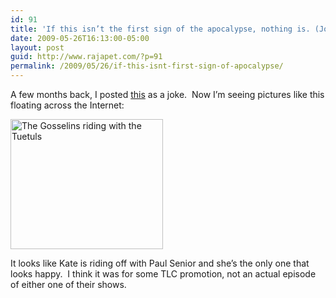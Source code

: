 ```yaml
---
id: 91
title: 'If this isn’t the first sign of the apocalypse, nothing is. (Jon &amp; Kate &amp; American Chopper)'
date: 2009-05-26T16:13:00-05:00
layout: post
guid: http://www.rajapet.com/?p=91
permalink: /2009/05/26/if-this-isnt-first-sign-of-apocalypse/
---
```

A few months back, I posted [this](http://anotherlab.rajapet.net/2009/02/on-this-episode-of-jon-and-kate-and.html "On this episode of “Jon and Kate and an American Chopper”…") as a joke.  Now I’m seeing pictures like this floating across the Internet:

[<img loading="lazy" title="The Gosselins riding with the Tuetuls" height="208" alt="The Gosselins riding with the Tuetuls" src="https://i2.wp.com/lh6.ggpht.com/_natoSxTaPFU/ShwVQ5liRjI/AAAAAAAAARY/l-D4rhUemhI/GosselinsTuetuls_thumb.jpg?resize=244%2C208" width="244" border="0" data-recalc-dims="1" />](https://i1.wp.com/lh3.ggpht.com/_natoSxTaPFU/ShwVQtBk1sI/AAAAAAAAARU/BX6EasKES6U/s1600-h/GosselinsTuetuls%5B2%5D.jpg) 

It looks like Kate is riding off with Paul Senior and she’s the only one that looks happy.  I think it was for some TLC promotion, not an actual episode of either one of their shows.